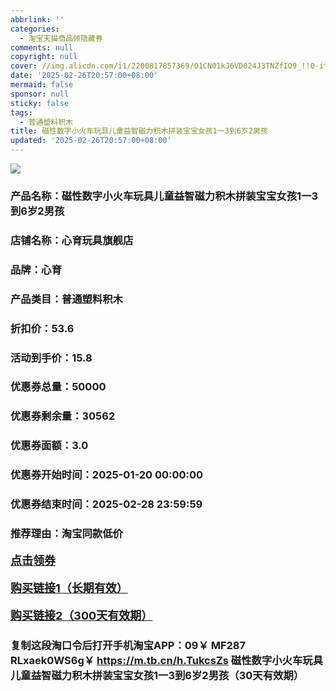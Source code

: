 ```yaml
---
abbrlink: ''
categories:
  - 淘宝天猫商品领隐藏券
comments: null
copyright: null
cover: //img.alicdn.com/i1/2200817857369/O1CN01kJ6VD024J3TNZfIO9_!!0-item_pic.jpg
date: '2025-02-26T20:57:00+08:00'
mermaid: false
sponsor: null
sticky: false
tags:
  - 普通塑料积木
title: 磁性数字小火车玩具儿童益智磁力积木拼装宝宝女孩1一3到6岁2男孩
updated: '2025-02-26T20:57:00+08:00'
--- 
```


![](//img.alicdn.com/i1/2200817857369/O1CN01kJ6VD024J3TNZfIO9_!!0-item_pic.jpg)

### 产品名称：磁性数字小火车玩具儿童益智磁力积木拼装宝宝女孩1一3到6岁2男孩
### 店铺名称：心育玩具旗舰店
### 品牌：心育
### 产品类目：普通塑料积木
### 折扣价：53.6
### 活动到手价：15.8
### 优惠券总量：50000
### 优惠券剩余量：30562
### 优惠券面额：3.0
### 优惠券开始时间：2025-01-20 00:00:00	
### 优惠券结束时间：2025-02-28 23:59:59	
### 推荐理由：淘宝同款低价

<p style="font-size: 18px; font-weight: bold;">
  <a href="https://uland.taobao.com/coupon/edetail?e=2FmdaPoaTgClhHvvyUNXZfh8CuWt5YH5OVuOuRD5gLJMmdsrkidbOWgpcJRl3wFwcV%2FlEyhmp8BguhIJ4xldvxAW5jX4UG%2B9jYi5Tku7YemzmLnxeOmwyRAyIGSVFTmJrbzuS2455YogXPU64M9%2FOXIE4r7wqPNK7NjcxRIBfQbVM%2Fe4LpP7OiwynAdGnOngsRcE0wncGCpcR%2FH1PEtrDfj76jGm%2FwWa49IpuNimzZ39oIt1wrbvd3bN3ZFO%2FHcc8gw7CyR8B19SbnB%2BnTVamACbyNgxKAsSsPaXQzGDNbd7fP5W2ZFBkIXixQisbZF4mcu84NAAUMWaxTQULkICJ8HUw3GH5SZ%2BZQUWDPdEFUc%3D&traceId=2166d8db17407296732636749d133b&union_lens=lensId%3AOPT%401740729688%4021046338_0deb_1954b93223f_8b0a%4001%40eyJmbG9vcklkIjo3MzM1NH0ie" target="_blank">点击领券</a>
</p>
<p style="font-size: 18px; font-weight: bold;">
  <a href="https://s.click.taobao.com/t?e=m%3D2%26s%3DC20V8SL%2FeoRw4vFB6t2Z2ueEDrYVVa64K7Vc7tFgwiHjf2vlNIV67kkfnVn6TwKdghoTQriFyXz3ID%2FV1RqsF4wnCJeELi4I%2FIEn%2BS1IjHAB0ghlTd7WlZVm%2FOAUUFw71qrpxiwMoCNxc1AtbZGVSxtvLTVqSXBoLzZWUurdGW3NEPXytV9ALq8XLr9cF0l0AOJ7n9hIYuTkWTPHo%2BXyovUIKrZYioYvVqW7ltbO%2BosQQE7skJCd2RlcUfypERWkeKg88VlkbVSaWnBZCkua2bTO8hVXH49zb%2FnUHMQd61%2FGCUoWt8%2BaTNaQOsd5M3zPWVHfoKQhUpmCmtLKcZQlWKJn5AyUbPoV" target="_blank">购买链接1（长期有效）</a>
</p>
<p style="font-size: 18px; font-weight: bold;">
  <a href="https://s.click.taobao.com/LrMuOYs" target="_blank">购买链接2（300天有效期）</a>
</p>

### 复制这段淘口令后打开手机淘宝APP：09￥ MF287 RLxaek0WS6g￥ https://m.tb.cn/h.TukcsZs  磁性数字小火车玩具儿童益智磁力积木拼装宝宝女孩1一3到6岁2男孩（30天有效期）
